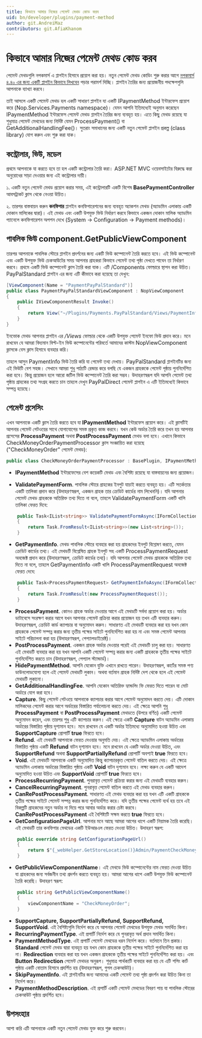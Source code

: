 ```yaml
---
title: কিভাবে আমার নিজের পেমেন্ট মেথড কোড করব
uid: bn/developer/plugins/payment-method
author: git.AndreiMaz
contributors: git.AfiaKhanom
---
```


# কিভাবে আমার নিজের পেমেন্ট মেথড কোড করব

পেমেন্ট মেথডগুলি নপকমার্স এ প্লাগইন হিসাবে প্রয়োগ করা হয়। নতুন পেমেন্ট মেথড কোডিং শুরু করার আগে [নপকমার্স ৪.৪০ এর জন্য একটি প্লাগইন কিভাবে লিখবেন](xref:bn/developer/plugins/how-to-write-plugin-4.40) পড়ার পরামর্শ দিচ্ছি। প্লাগইন তৈরির জন্য প্রয়োজনীয় পদক্ষেপগুলি আপনাকে ব্যাখ্যা করবে।

তাই আসলে একটি পেমেন্ট মেথড হল একটি সাধারণ প্লাগইন যা একটি IPaymentMethod ইন্টারফেস প্রয়োগ করে (Nop.Services.Payments namespace)। যেমন আপনি ইতিমধ্যেই অনুমান করেছেন IPaymentMethod ইন্টারফেস পেমেন্ট মেথড প্লাগইন তৈরির জন্য ব্যবহৃত হয়। এতে কিছু মেথড রয়েছে যা শুধুমাত্র পেমেন্ট মেথডের জন্য নির্দিষ্ট যেমন ProcessPayment() বা GetAdditionalHandlingFee()। সুতরাং সমাধানের জন্য একটি নতুন পেমেন্ট প্লাগইন প্রকল্প (class library) যোগ করুন এবং শুরু করা যাক।

## কন্ট্রোলার, ভিউ, মডেল

প্রথমে আপনাকে যা করতে হবে তা হল একটি কন্ট্রোলার তৈরি করা। ASP.NET MVC ওয়েবসাইটের বিরুদ্ধে করা অনুরোধের সাড়া দেওয়ার জন্য এই কন্ট্রোলার দায়ী।

১. একটি নতুন পেমেন্ট মেথড প্রয়োগ করার সময়, এই কন্ট্রোলারটি একটি বিশেষ **BasePaymentController** আবসট্রাকট ক্লাস থেকে নেওয়া উচিত।

২. তারপর বাস্তবায়ন করুন **কনফিগার** প্লাগইন কনফিগারেশনের জন্য ব্যবহৃত অ্যাকশন মেথড (অ্যাডমিন এলাকায় একটি দোকান মালিকের দ্বারা)। এই মেথড এবং একটি উপযুক্ত ভিউ নির্ধারণ করবে কিভাবে একজন দোকান মালিক অ্যাডমিন প্যানেলে কনফিগারেশন অপশন দেখে (System → Configuration → Payment methods)।

## পাবলিক ভিউ component.GetPublicViewComponent

তারপর আপনাকে পাবলিক স্টোরে প্লাগইন প্রদর্শনের জন্য একটি ভিউ কম্পোনেন্ট তৈরি করতে হবে। এই ভিউ কম্পোনেন্ট এবং একটি উপযুক্ত ভিউ চেকআউটের সময় আপনার গ্রাহকরা কিভাবে পেমেন্ট তথ্য পৃষ্ঠা দেখতে পাবেন তা নির্ধারণ করবে। প্রথমে একটি ভিউ কম্পোনেন্ট ক্লাস তৈরি করা যাক। এটি /Components ফোল্ডারে স্থাপন করা উচিত। PayPalStandard প্লাগইন এর জন্য এটি কীভাবে করা হয়েছে তা দেখুন:

```csharp
[ViewComponent(Name = "PaymentPayPalStandard")]
public class PaymentPayPalStandardViewComponent : NopViewComponent
{
    public IViewComponentResult Invoke()
    {
        return View("~/Plugins/Payments.PayPalStandard/Views/PaymentInfo.cshtml");
    }
}
```

ইনভোক মেথড আপনার প্লাগইন এর */Views* ফোল্ডার থেকে একটি উপযুক্ত পেমেন্ট ইনফো ভিউ প্রদান করে। মনে রাখবেন যে আমরা বিদ্যমান বিল্ট-ইন ভিউ কম্পোনেন্টের পরিবর্তে আমাদের কাস্টম NopViewComponent ক্লাসকে বেস ক্লাস হিসাবে ব্যবহার করি।

তাহলে আসুন PaymentInfo ভিউ তৈরি করি যা পেমেন্ট তথ্য দেখায়। PayPalStandard প্লাগইনটির জন্য এই ভিউটি বেশ সহজ। সেখানে আমরা শুধু পাঠ্যটি রেন্ডার করে বলছি যে একজন গ্রাহককে পেমেন্ট পৃষ্ঠায় পুননির্দেশিত করা হবে। কিন্তু প্রয়োজন হলে আরো জটিল ভিউ কম্পোনেন্ট তৈরি করা সম্ভব। উদাহরণস্বরূপ যদি আপনি পেমেন্ট তথ্য পৃষ্ঠায় গ্রাহকের তথ্য সংগ্রহ করতে চান তাহলে দেখুন PayPalDirect পেমেন্ট প্লাগইন এ এটি ইতিমধ্যেই কিভাবে সম্পন্ন হয়েছে।

## পেমেন্ট প্রসেসিং

এখন আপনাকে একটি ক্লাস তৈরি করতে হবে যা **IPaymentMethod** ইন্টারফেস প্রয়োগ করে। এই ক্লাসটিই আপনার পেমেন্ট গেটওয়ের সাথে যোগাযোগের সমস্ত প্রকৃত কাজ করবে। যখন কেউ অর্ডার তৈরি করে তখন হয় আপনার প্রসেসের **ProcessPayment** অথবা **PostProcessPayment** মেথড বলা হবে। এখানে কিভাবে CheckMoneyOrderPaymentProcessor ক্লাস সংজ্ঞায়িত করা হয়েছে ("CheckMoneyOrder" পেমেন্ট মেথড):

```csharp
public class CheckMoneyOrderPaymentProcessor : BasePlugin, IPaymentMethod
```

- **IPaymentMethod** ইন্টারফেসের বেশ কয়েকটি মেথড এবং বৈশিষ্ট্য রয়েছে যা বাস্তবায়নের জন্য প্রয়োজন।

- **ValidatePaymentForm**. পাবলিক স্টোরে গ্রাহকের ইনপুট যাচাই করতে ব্যবহৃত হয়। এটি সতর্কতার একটি তালিকা প্রদান করে (উদাহরণস্বরূপ, একজন গ্রাহক তার ক্রেডিট কার্ডের নাম লিখেননি)। যদি আপনার পেমেন্ট মেথড গ্রাহককে অতিরিক্ত তথ্য দিতে না বলে, তাহলে ValidatePaymentForm একটি খালি তালিকা ফেরত দিবে:

```csharp
    public Task<IList<string>> ValidatePaymentFormAsync(IFormCollection form)
    {
        return Task.FromResult<IList<string>>(new List<string>());
    }
```

- **GetPaymentInfo**. মেথড পাবলিক স্টোরে ব্যবহার করা হয় গ্রাহকদের ইনপুট বিশ্লেষণ করতে, যেমন ক্রেডিট কার্ডের তথ্য। এই মেথডটি বিশ্লেষিত গ্রাহক ইনপুট সহ একটি ProcessPaymentRequest অবজেক্ট প্রদান করে (উদাহরণস্বরূপ, ক্রেডিট কার্ডের তথ্য)। যদি আপনার পেমেন্ট মেথড গ্রাহককে অতিরিক্ত তথ্য দিতে না বলে, তাহলে GetPaymentInfo একটি খালি ProcessPaymentRequest অবজেক্ট ফেরত দেবে:

```csharp
    public Task<ProcessPaymentRequest> GetPaymentInfoAsync(IFormCollection form)
    {
        return Task.FromResult(new ProcessPaymentRequest());
    }
```

- **ProcessPayment**. কোনও গ্রাহক অর্ডার দেওয়ার আগে এই মেথডটি সর্বদা প্রয়োগ করা হয়। অর্ডার ডাটাবেসে সংরক্ষণ করার আগে যখন আপনার পেমেন্ট প্রক্রিয়া করার প্রয়োজন হয় তখন এটি ব্যবহার করুন। উদাহরণস্বরূপ, ক্রেডিট কার্ড ক্যাপচার বা অনুমোদন করুন। সাধারণত এই মেথডটি ব্যবহার করা হয় যখন কোন গ্রাহককে পেমেন্ট সম্পন্ন করার জন্য তৃতীয় পক্ষের সাইটে পুননির্দেশিত করা হয় না এবং সমস্ত পেমেন্ট আপনার সাইটে পরিচালনা করা হয় (উদাহরণস্বরূপ, পেপ্যাল ​​ডাইরেক্ট)।
- **PostProcessPayment**. একজন গ্রাহক অর্ডার দেওয়ার পরেই এই মেথডটি চালু করা হয়। সাধারণত এই মেথডটি ব্যবহার করা হয় যখন আপনি একটি পেমেন্ট সম্পন্ন করার জন্য একটি গ্রাহককে তৃতীয় পক্ষের সাইটে পুননির্দেশিত করতে চান (উদাহরণস্বরূপ, পেপ্যাল ​​স্ট্যান্ডার্ড)।
- **HidePaymentMethod**. আপনি যেকোন যুক্তি এখানে রাখতে পারেন। উদাহরণস্বরূপ, কার্টের সমস্ত পণ্য ডাউনলোডযোগ্য হলে এই পেমেন্ট মেথডটি লুকান। অথবা বর্তমান গ্রাহক নির্দিষ্ট দেশ থেকে হলে এই পেমেন্ট মেথডটি লুকানো।
- **GetAdditionalHandlingFee**. আপনি যেকোন অতিরিক্ত হ্যান্ডলিং ফি ফেরত দিতে পারেন যা মোট অর্ডারে যোগ করা হবে।
- **Capture**. কিছু পেমেন্ট গেটওয়ে আপনাকে ক্যাপচার করার আগে পেমেন্ট অনুমোদন করতে দেয়। এটি দোকান মালিকদের পেমেন্ট করার আগে অর্ডারের বিস্তারিত পর্যালোচনা করতে দেয়। এই ক্ষেত্রে আপনি শুধু **ProcessPayment** বা **PostProcessPayment** মেথডতে (উপরে বর্ণিত) একটি পেমেন্ট অনুমোদন করেন, এবং তারপর শুধু এটি ক্যাপচার করুন। এই ক্ষেত্রে একটি **Capture** বাটন অ্যাডমিন এলাকায় অর্ডারের বিস্তারিত পৃষ্ঠায় দৃশ্যমান হবে। মনে রাখবেন যে একটি অর্ডার ইতিমধ্যে অনুমোদিত হওয়া উচিত এবং **SupportCapture** প্রোপার্টি **true** ফিরতে হবে।
- **Refund**. এই মেথডটি আপনাকে ফেরত দেওয়ার অনুমতি দেয়। এই ক্ষেত্রে অ্যাডমিন এলাকায় অর্ডারের বিস্তারিত পৃষ্ঠায় একটি **Refund** বাটন দৃশ্যমান হবে। মনে রাখবেন যে একটি অর্ডার দেওয়া উচিত, এবং **SupportRefund** অথবা **SupportPartiallyRefund** প্রোপার্টি অবশ্যই **true** ফিরতে হবে।
- **Void**. এই মেথডটি আপনাকে একটি অনুমোদিত কিন্তু ক্যাপচারকৃত পেমেন্ট বাতিল করতে দেয়। এই ক্ষেত্রে অ্যাডমিন এলাকায় অর্ডারের বিস্তারিত পৃষ্ঠায় একটি **Void** বাটন দৃশ্যমান হবে। লক্ষ্য করুন যে একটি আদেশ অনুমোদিত হওয়া উচিত এবং **SupportVoid** প্রোপার্টি **true** ফিরতে হবে।
- **ProcessRecurringPayment**. পুনরাবৃত্ত পেমেন্ট প্রক্রিয়া করার জন্য এই মেথডটি ব্যবহার করুন।
- **CancelRecurringPayment**. পুনরাবৃত্ত পেমেন্ট বাতিল করতে এই মেথড ব্যবহার করুন।
- **CanRePostProcessPayment**. সাধারণত এই মেথড ব্যবহার করা হয় যখন এটি একটি গ্রাহককে তৃতীয় পক্ষের সাইটে পেমেন্ট সম্পন্ন করার জন্য পুননির্দেশিত করে। যদি তৃতীয় পক্ষের পেমেন্ট ব্যর্থ হয় তবে এই বিকল্পটি গ্রাহকদের নতুন অর্ডার না দিয়ে পরে আবার অর্ডার করার চেষ্টা করবে। **CanRePostProcessPayment** এই বৈশিষ্ট্যটি সক্ষম করতে **true** ফিরতে হবে।
- **GetConfigurationPageUrl**. আপনার মনে আছে আমরা আগের ধাপে একটি নিয়ামক তৈরি করেছি। এই মেথডটি তার কনফিগার মেথডের একটি ইউআরএল ফেরত দেওয়া উচিত। উদাহরণ স্বরূপ:

```csharp
    public override string GetConfigurationPageUrl()
    {
        return $"{_webHelper.GetStoreLocation()}Admin/PaymentCheckMoneyOrder/Configure";
    }
```

- **GetPublicViewComponentName**। এই মেথডে ভিউ কম্পোনেন্টের নাম ফেরত দেওয়া উচিত যা গ্রাহকদের জন্য সর্বজনীন তথ্য প্রদর্শন করতে ব্যবহৃত হয়। আমরা আগের ধাপে একটি উপযুক্ত ভিউ কম্পোনেন্ট তৈরি করেছি। উদাহরণ স্বরূপ:

```csharp
    public string GetPublicViewComponentName()
    {
        viewComponentName = "CheckMoneyOrder";
    }
```

- **SupportCapture, SupportPartiallyRefund, SupportRefund, SupportVoid**. এই বৈশিষ্ট্যগুলি নির্দেশ করে যে আপনার পেমেন্ট মেথডের উপযুক্ত মেথড সমর্থিত কিনা।
- **RecurringPaymentType**. এই প্রপার্টি নির্দেশ করে যে পুনরাবৃত্ত অর্থ প্রদান সমর্থিত কিনা।
- **PaymentMethodType**. এই প্রপার্টি পেমেন্ট মেথডের ধরন নির্দেশ করে। বর্তমানে তিন প্রকার। **Standard** পেমেন্ট মেথড দ্বারা ব্যবহৃত হয় যখন কোন গ্রাহককে তৃতীয় পক্ষের সাইটে পুননির্দেশিত করা হয় না। **Redirection** ব্যবহার করা হয় যখন একজন গ্রাহককে তৃতীয় পক্ষের সাইটে পুননির্দেশিত করা হয়। এবং **Button** **Redirection** পেমেন্ট মেথডর অনুরূপ। শুধুমাত্র পার্থক্যটি ব্যবহার করা হয় যে এটি শপিং কার্ট পৃষ্ঠায় একটি বোতাম হিসাবে প্রদর্শিত হয় (উদাহরণস্বরূপ, গুগল চেকআউট)।
- **SkipPaymentInfo**. এই প্লাগইনটির জন্য আমাদের একটি পেমেন্ট তথ্য পৃষ্ঠা প্রদর্শন করা উচিত কিনা তা নির্দেশ করে।
- **PaymentMethodDescription**. এই প্রপার্টি একটি পেমেন্ট মেথডের বিবরণ পায় যা পাবলিক স্টোরের চেকআউট পৃষ্ঠায় প্রদর্শিত হবে।

## উপসংহার

আশা করি এটি আপনাকে একটি নতুন পেমেন্ট মেথড যুক্ত করে শুরু করবেন।
